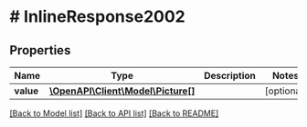 # # InlineResponse2002

## Properties

Name | Type | Description | Notes
------------ | ------------- | ------------- | -------------
**value** | [**\OpenAPI\Client\Model\Picture[]**](Picture.md) |  | [optional]

[[Back to Model list]](../../README.md#models) [[Back to API list]](../../README.md#endpoints) [[Back to README]](../../README.md)
